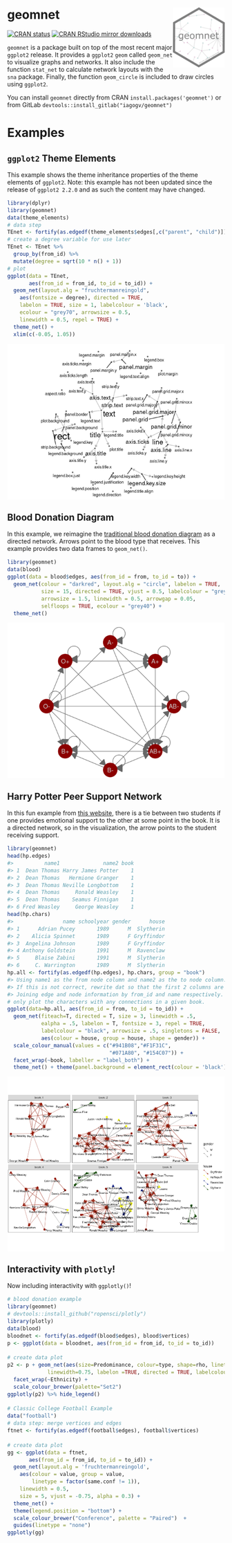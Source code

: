 
<!-- README.md is generated from README.Rmd. Please edit that file -->

# geomnet <img src="man/figures/logo.png" align="right" width="120" />

[![CRAN
status](https://badges.cranchecks.info/summary/geomnet.svg)](https://cran.r-project.org/web/checks/check_results_geomnet.html)
[![CRAN RStudio mirror
downloads](http://cranlogs.r-pkg.org/badges/geomnet)](https://www.r-pkg.org/pkg/geomnet)

`geomnet` is a package built on top of the most recent major `ggplot2`
release. It provides a `ggplot2` `geom` called `geom_net` to visualize
graphs and networks. It also include the function `stat_net` to
calculate network layouts with the `sna` package. Finally, the function
`geom_circle` is included to draw circles using `ggplot2`.

You can install `geomnet` directly from CRAN
`install.packages('geomnet')` or from GitLab
`devtools::install_gitlab("iagogv/geomnet")`

# Examples

## `ggplot2` Theme Elements

This example shows the theme inheritance properties of the theme
elements of `ggplot2`. Note: this example has not been updated since the
release of `ggplot2 2.2.0` and as such the content may have changed.

``` r
library(dplyr)
library(geomnet)
data(theme_elements)
# data step
TEnet <- fortify(as.edgedf(theme_elements$edges[,c("parent", "child")]), theme_elements$vertices)
# create a degree variable for use later
TEnet <- TEnet %>%
  group_by(from_id) %>%
  mutate(degree = sqrt(10 * n() + 1))
# plot
ggplot(data = TEnet,
       aes(from_id = from_id, to_id = to_id)) +
  geom_net(layout.alg = "fruchtermanreingold",
    aes(fontsize = degree), directed = TRUE,
    labelon = TRUE, size = 1, labelcolour = 'black',
    ecolour = "grey70", arrowsize = 0.5,
    linewidth = 0.5, repel = TRUE) +
  theme_net() +
  xlim(c(-0.05, 1.05))
```

<img src="man/figures/README-theme-1.png" style="display: block; margin: auto;" />

## Blood Donation Diagram

In this example, we reimagine the [traditional blood donation
diagram](http://www.redcrossblood.org/learn-about-blood/blood-types) as
a directed network. Arrows point to the blood type that receives. This
example provides two data frames to `geom_net()`.

``` r
library(geomnet)
data(blood)
ggplot(data = blood$edges, aes(from_id = from, to_id = to)) +
  geom_net(colour = "darkred", layout.alg = "circle", labelon = TRUE, 
           size = 15, directed = TRUE, vjust = 0.5, labelcolour = "grey80",
           arrowsize = 1.5, linewidth = 0.5, arrowgap = 0.05,
           selfloops = TRUE, ecolour = "grey40") + 
  theme_net() 
```

<img src="man/figures/README-blood-1.png" style="display: block; margin: auto;" />

## Harry Potter Peer Support Network

In this fun example from [this
website](http://www.stats.ox.ac.uk/~snijders/siena/siena.html), there is
a tie between two students if one provides emotional support to the
other at some point in the book. It is a directed network, so in the
visualization, the arrow points to the student receiving support.

``` r
library(geomnet)
head(hp.edges)
#>          name1              name2 book
#> 1  Dean Thomas Harry James Potter    1
#> 2  Dean Thomas   Hermione Granger    1
#> 3  Dean Thomas Neville Longbottom    1
#> 4  Dean Thomas     Ronald Weasley    1
#> 5  Dean Thomas    Seamus Finnigan    1
#> 6 Fred Weasley     George Weasley    1
head(hp.chars)
#>                name schoolyear gender      house
#> 1      Adrian Pucey       1989      M  Slytherin
#> 2    Alicia Spinnet       1989      F Gryffindor
#> 3  Angelina Johnson       1989      F Gryffindor
#> 4 Anthony Goldstein       1991      M  Ravenclaw
#> 5     Blaise Zabini       1991      M  Slytherin
#> 6     C. Warrington       1989      M  Slytherin
hp.all <- fortify(as.edgedf(hp.edges), hp.chars, group = "book")
#> Using name1 as the from node column and name2 as the to node column.
#> If this is not correct, rewrite dat so that the first 2 columns are from and to node, respectively.
#> Joining edge and node information by from_id and name respectively.
# only plot the characters with any connections in a given book. 
ggplot(data=hp.all, aes(from_id = from, to_id = to_id)) + 
  geom_net(fiteach=T, directed = T, size = 3, linewidth = .5, 
           ealpha = .5, labelon = T, fontsize = 3, repel = TRUE, 
           labelcolour = "black", arrowsize = .5, singletons = FALSE,
           aes(colour = house, group = house, shape = gender)) + 
  scale_colour_manual(values = c("#941B08","#F1F31C", 
                                 "#071A80", "#154C07")) + 
  facet_wrap(~book, labeller = "label_both") + 
  theme_net() + theme(panel.background = element_rect(colour = 'black'))
```

<img src="man/figures/README-HPplot-1.png" style="display: block; margin: auto;" />

## Interactivity with `plotly`!

Now including interactivity with `ggplotly()`!

``` r
# blood donation example
library(geomnet)
# devtools::install_github("ropensci/plotly")
library(plotly)
data(blood)
bloodnet <- fortify(as.edgedf(blood$edges), blood$vertices)
p <- ggplot(data = bloodnet, aes(from_id = from_id, to_id = to_id))

# create data plot
p2 <- p + geom_net(aes(size=Predominance, colour=type, shape=rho, linetype=group_to),
             linewidth=0.75, labelon =TRUE, directed = TRUE, labelcolour="black") +
  facet_wrap(~Ethnicity) +
  scale_colour_brewer(palette="Set2") 
ggplotly(p2) %>% hide_legend()

# Classic College Football Example
data("football")
# data step: merge vertices and edges
ftnet <- fortify(as.edgedf(football$edges), football$vertices)

# create data plot
gg <- ggplot(data = ftnet,
       aes(from_id = from_id, to_id = to_id)) +
  geom_net(layout.alg = 'fruchtermanreingold',
    aes(colour = value, group = value,
        linetype = factor(same.conf != 1)),
    linewidth = 0.5,
    size = 5, vjust = -0.75, alpha = 0.3) +
  theme_net() +
  theme(legend.position = "bottom") +
  scale_colour_brewer("Conference", palette = "Paired")  +
  guides(linetype = "none")
ggplotly(gg)
```
